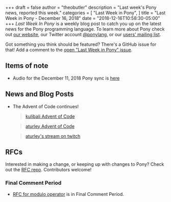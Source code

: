+++
draft = false
author = "theobutler"
description = "Last week's Pony news, reported this week."
categories = [
    "Last Week in Pony",
]
title = "Last Week in Pony - December 16, 2018"
date = "2018-12-16T10:58:30-05:00"
+++
_Last Week In Pony_ is a weekly blog post to catch you up on the latest news for the Pony programming language. To learn more about Pony check out [our website](https://ponylang.io), our Twitter account [@ponylang](https://twitter.com/ponylang), or our [users' mailing list](https://pony.groups.io/g/user).

Got something you think should be featured? There's a GitHub issue for that! Add a comment to the [open "Last Week in Pony" issue](https://github.com/ponylang/ponylang.github.io/issues?q=is%3Aissue+is%3Aopen+label%3Alast-week-in-pony).
<!--more-->


## Items of note

- Audio for the December 11, 2018 Pony sync is [here](https://pony.groups.io/g/dev/files/Pony%20Sync/2018_12_11/pony_sync_december_11_2018.m4a)

## News and Blog Posts

- The Advent of Code continues!

  > [kulibali Advent of Code](https://github.com/kulibali/advent_of_code_2018)

  > [aturley Advent of Code](https://github.com/aturley/advent-of-code-2018)

  > [aturley's stream on twitch](https://www.twitch.tv/aturls)

## RFCs

Interested in making a change, or keeping up with changes to Pony? Check out the [RFC repo](https://github.com/ponylang/rfcs). Contributors welcome!

### Final Comment Period

- [RFC for modulo operator](https://github.com/ponylang/rfcs/pull/135) is in Final Comment Period.
